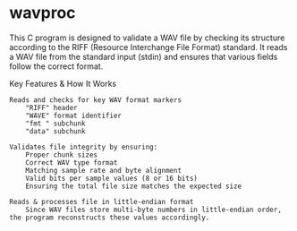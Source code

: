 # wavproc
This C program is designed to validate a WAV file by checking its structure according to the RIFF (Resource Interchange File Format) standard. It reads a WAV file from the standard input (stdin) and ensures that various fields follow the correct format.

Key Features & How It Works

    Reads and checks for key WAV format markers
        "RIFF" header
        "WAVE" format identifier
        "fmt " subchunk
        "data" subchunk

    Validates file integrity by ensuring:
        Proper chunk sizes
        Correct WAV type format
        Matching sample rate and byte alignment
        Valid bits per sample values (8 or 16 bits)
        Ensuring the total file size matches the expected size

    Reads & processes file in little-endian format
        Since WAV files store multi-byte numbers in little-endian order, the program reconstructs these values accordingly.
